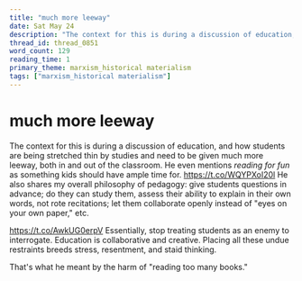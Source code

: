 ```yaml
---
title: "much more leeway"
date: Sat May 24
description: "The context for this is during a discussion of education, and how students are being stretched thin by studies and need to be given much more leeway, both in..."
thread_id: thread_0851
word_count: 129
reading_time: 1
primary_theme: marxism_historical materialism
tags: ["marxism_historical materialism"]
---
```


# much more leeway

The context for this is during a discussion of education, and how students are being stretched thin by studies and need to be given much more leeway, both in and out of the classroom. He even mentions *reading for fun* as something kids should have ample time for. https://t.co/WQYPXoI20l He also shares my overall philosophy of pedagogy: give students questions in advance; do they can study them, assess their ability to explain in their own words, not rote recitations; let them collaborate openly instead of "eyes on your own paper," etc.

https://t.co/AwkUG0erpV Essentially, stop treating students as an enemy to interrogate. Education is collaborative and creative. Placing all these undue restraints breeds stress, resentment, and staid thinking.

That's what he meant by the harm of "reading too many books."